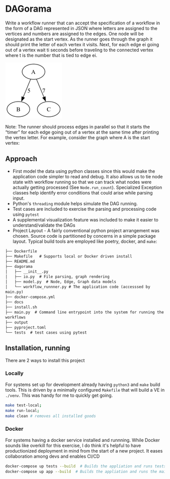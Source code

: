# DAGorama
Write a workflow runner that can accept the specification of a workflow in the form of a DAG
represented in JSON where letters are assigned to the vertices and numbers are assigned to
the edges. One node will be designated as the start vertex.
As the runner goes through the graph it should print the letter of each vertex it visits. Next, for
each edge ei going out of a vertex wait ti seconds before traveling to the connected vertex where
t is the number that is tied to edge ei.

![example image](docs/workflow_1.png)

Note: The runner should process edges in parallel so that it starts the “timer” for each edge
going out of a vertex at the same time after printing the vertex letter. For example, consider the
graph where A is the start vertex:

## Approach

* First model the data using python classes since this would make the application code simpler to read and debug.  It also allows us to tie node state with workflow running so that we can track what nodes were actually getting processed (See `Node.run_count`). Specialized Exception classes help identify error conditions that could arise while parsing input.
* Python's `threading` module helps simulate the DAG running.
* Test cases are included to exercise the parsing and processing code using `pytest`
* A supplemental visualization feature was included to make it easier to understand/validate the DAGs
* Project Layout - A fairly conventional python project arrangement was chosen. Source code is partitioned by concerns in a simple package layout.  Typical build tools are employed like poetry, docker, and `make`:
```
├── Dockerfile 
├── Makefile   # Supports local or Docker driven install
├── README.md
├── dagorama
│   ├── __init__.py
│   ├── io.py  # File parsing, graph rendering
│   ├── model.py  # Node, Edge, Graph data models
│   └── workflow_runnner.py # The application code (accesssed by main.py)
├── docker-compose.yml
├── docs
├── install.sh
├── main.py  # Command line entrypoint into the system for running the workflows
├── output
├── pyproject.toml
└── tests  # test cases using pytest
```
## Installation, running

There are 2 ways to install this project
### Locally
For systems set up for development already having `python3` and `make` build tools.  This is driven by a minimally configured `Makefile` that will build a VE in `./venv`.  This was handy for me to quickly get going.
```bash
make test-local;
make run-local;
make clean # removes all installed goods
```
### Docker
For systems having a docker service installed and runnning.  While Docker sounds like overkill for this exercise, I do think it's helpful to have productionized deployment in mind from the start of a new project. It eases collaboration among devs and enables CI/CD
```bash
docker-compose up tests --build  # Builds the appliation and runs tests defined in ./tests
docker-compose up app --build  # Builds the appliation and runs the main.py
```

